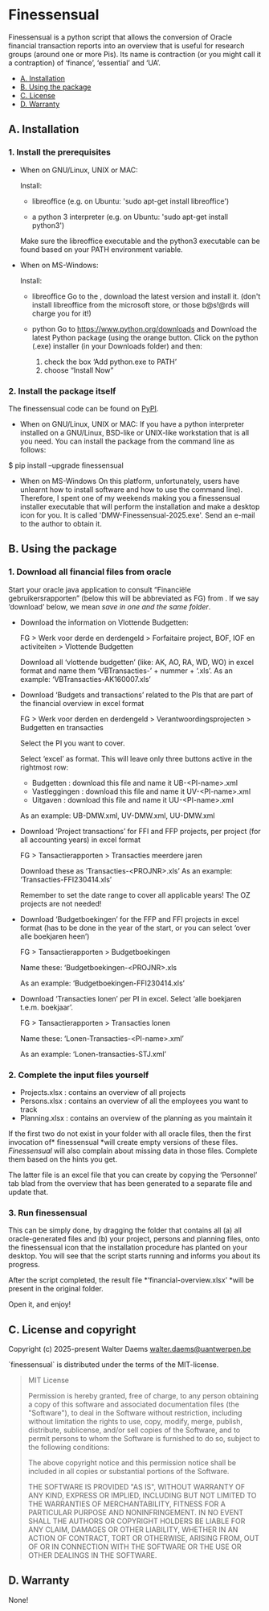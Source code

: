 # Finessensual

Finessensual is a python script that allows the conversion of Oracle
financial transaction reports into an overview that is useful for
research groups (around one or more Pis). Its name is contraction (or
you might call it a contraption) of ‘finance’, ‘essential’ and ‘UA’.

* [A. Installation](#installation)
* [B. Using the package](#usage)
* [C. License](#license)
* [D. Warranty](#warranty)


## A. Installation <a id="installation"></a>

### 1. Install the prerequisites

- When on GNU/Linux, UNIX or MAC:

  Install:

  - libreoffice
    (e.g. on Ubuntu: 'sudo apt-get install libreoffice')

  - a python 3 interpreter
    (e.g. on Ubuntu: 'sudo apt-get install python3')

  Make sure the libreoffice executable and the python3 executable can
  be found based on your PATH environment variable.

- When on MS-Windows:

  Install:

  - libreoffice
    Go to the , download the latest version and install it.
    (don't install libreoffice from the microsoft store, or those
    b@s!@rds will charge you for it!)

  - python
    Go to https://www.python.org/downloads and Download the latest 
	Python package (using the orange button.
    Click on the python (.exe) installer (in your Downloads folder) 
	and then:
      1. check the box ‘Add python.exe to PATH’
      2. choose “Install Now”

### 2. Install the package itself

The finessensual code can be found on [PyPI](https://pypi.org/project/finessensual).

- When on GNU/Linux, UNIX or MAC:
  If you have a python interpreter installed on a GNU/Linux, BSD-like
  or UNIX-like workstation that is all you need. You can install the
  package from the command line as follows:

 \$ pip install –upgrade finessensual

- When on MS-Windows
  On this platform, unfortunately, users have unlearnt how to install
  software and how to use the command line). Therefore, I spent one of my
  weekends making you a finessensual installer executable that will
  perform the installation and make a desktop icon for you.
  It is called 'DMW-Finessensual-2025.exe'.
  Send an e-mail to the author to obtain it.

## B. Using the package <a id="usage"></a>

### 1. Download all financial files from oracle

Start your oracle java application to consult “Financiële
gebruikersrapporten” (below this will be abbreviated as FG) from . If we
say ‘download’ below, we mean *save in one and the same
folder*.

- Download the information on Vlottende Budgetten:

  FG \> Werk voor derde en derdengeld \> Forfaitaire project, BOF, IOF
  en activiteiten \> Vlottende Budgetten

  Download all ‘vlottende budgetten’ (like: AK, AO, RA, WD, WO) in
  excel format and name them ‘VBTransacties-’ + nummer + ‘.xls’.
  As an example: ‘VBTransacties-AK160007.xls’

- Download ‘Budgets and transactions’ related to the PIs that are
  part of the financial overview in excel format

  FG \> Werk voor derden en derdengeld \> Verantwoordingsprojecten \>
  Budgetten en transacties

  Select the PI you want to cover.

  Select ‘excel’ as format. This will leave only three buttons active in the rightmost row:
  - Budgetten : download this file and name it UB-\<PI-name\>.xml
  - Vastleggingen : download this file and name it UV-\<PI-name\>.xml
  - Uitgaven : download this file and name it UU-\<PI-name\>.xml

  As an example: UB-DMW.xml, UV-DMW.xml, UU-DMW.xml

- Download ‘Project transactions’ for FFI and FFP projects, per project (for all accounting years) in excel format

  FG \> Tansactierapporten \> Transacties meerdere jaren

  Download these as ‘Transacties-\<PROJNR\>.xls’
  As an example: ‘Transacties-FFI230414.xls’

  Remember to set the date range to cover all applicable years!
  The OZ projects are not needed!

- Download ‘Budgetboekingen’ for the FFP and FFI projects in excel format (has to be done in the year of the start, or you can select ‘over
  alle boekjaren heen’)

  FG \> Tansactierapporten \> Budgetboekingen

  Name these: ‘Budgetboekingen-\<PROJNR\>.xls

  As an example: ‘Budgetboekingen-FFI230414.xls’

- Download ‘Transacties lonen’ per PI in excel. Select ‘alle
  boekjaren t.e.m. boekjaar’.

  FG \> Tansactierapporten \> Transacties lonen

  Name these: ‘Lonen-Transacties-\<PI-name\>.xml’

  As an example: ‘Lonen-transacties-STJ.xml’

### 2. Complete the input files yourself

- Projects.xlsx : contains an overview of all projects
- Persons.xlsx : contains an overview of all the employees you want to track
- Planning.xlsx : contains an overview of the planning as you maintain it

If the first two do not exist in your folder with all oracle files,
then the first invocation of* finessensual *will create
empty versions of these files. *Finessensual* will also
complain about missing data in those files. Complete them based on the
hints you get.

The latter file is an excel file that you can create by copying the
‘Personnel’ tab blad from the overview that has been generated to a
separate file and update that.

### 3. Run finessensual

This can be simply done, by dragging the folder that contains all (a)
all oracle-generated files and (b) your project, persons and planning
files, onto the finessensual icon that the installation procedure has
planted on your desktop.
You will see that the script starts running and informs you about its
progress.

After the script completed, the result file
*‘financial-overview.xlsx’ *will be
present in the original folder.

Open it, and enjoy!

## C. License and copyright<a id="license"></a>

Copyright (c) 2025-present Walter Daems <walter.daems@uantwerpen.be>

\`finessensual\` is distributed under the terms of the MIT-license.

> MIT License
> 
> Permission is hereby granted, free of charge, to any person obtaining a copy of this software and associated documentation files (the "Software"), to deal in the Software without restriction, including without limitation the rights to use, copy, modify, merge, publish, distribute, sublicense, and/or sell copies of the Software, and to permit persons to whom the Software is furnished to do so, subject to the following conditions:
> 
> The above copyright notice and this permission notice shall be included in all copies or substantial portions of the Software.
>
> THE SOFTWARE IS PROVIDED "AS IS", WITHOUT WARRANTY OF ANY KIND, EXPRESS OR IMPLIED, INCLUDING BUT NOT LIMITED TO THE WARRANTIES OF MERCHANTABILITY, FITNESS FOR A PARTICULAR PURPOSE AND NONINFRINGEMENT. IN NO EVENT SHALL THE AUTHORS OR COPYRIGHT HOLDERS BE LIABLE FOR ANY CLAIM, DAMAGES OR OTHER LIABILITY, WHETHER IN AN ACTION OF CONTRACT, TORT OR OTHERWISE, ARISING FROM, OUT OF OR IN CONNECTION WITH THE SOFTWARE OR THE USE OR OTHER DEALINGS IN THE SOFTWARE.

## D. Warranty <a id="warranty"></a>

None!
